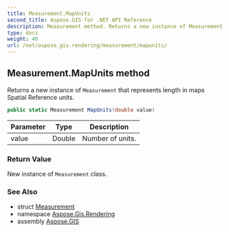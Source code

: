 ```yaml
---
title: Measurement.MapUnits
second_title: Aspose.GIS for .NET API Reference
description: Measurement method. Returns a new instance of Measurement that represents length in maps Spatial Reference units
type: docs
weight: 40
url: /net/aspose.gis.rendering/measurement/mapunits/
---
```

## Measurement.MapUnits method

Returns a new instance of `Measurement` that represents length in maps Spatial Reference units.

```csharp
public static Measurement MapUnits(double value)
```

| Parameter | Type | Description |
| --- | --- | --- |
| value | Double | Number of units. |

### Return Value

New instance of `Measurement` class.

### See Also

* struct [Measurement](../)
* namespace [Aspose.Gis.Rendering](../../measurement/)
* assembly [Aspose.GIS](../../../)


